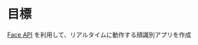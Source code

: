 # 目標
[Face API](https://azure.microsoft.com/ja-jp/services/cognitive-services/face/) を利用して、リアルタイムに動作する顔識別アプリを作成
